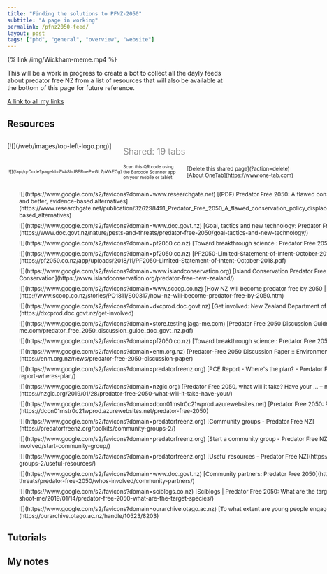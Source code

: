 ```yaml
---
title: "Finding the solutions to PFNZ-2050"
subtitle: "A page in working"
permalink: /pfnz2050-feed/
layout: post
tags: ["phd", "general", "overview", "website"]
---
```


{% link /img/Wickham-meme.mp4 %}

This will be a work in progress to create a bot to collect all the dayly feeds about predator free NZ from a list of resources that will also be available at the bottom of this page for future reference.

[A link to all my links](https://www.one-tab.com/page/ZVA8hJ8BRoePwGL7pWkECg)

## Resources

<div style="padding-top: 0px; padding-left: 0px; padding-right: 25px; padding-bottom: 30px">[![](/web/images/top-left-logo.png)]

<div style="display:inline-block; vertical-align:middle; padding-top: 22px; padding-bottom: 0px; padding-left: 23px; padding-right: 23px; font-size: 20px; color: rgb(119, 119, 119); font-weight: 300;">Shared: 19 tabs</div>

<div style="display:inline-block; font-size: 10px; padding-left:3px; padding-right: 20px">![](/api/qrCode?pageId=ZVA8hJ8BRoePwGL7pWkECg)

<div style="display:inline-block; vertical-align: middle; width:120px">Scan this QR code using the Barcode Scanner app on your mobile or tablet</div>

<div style="vertical-align: middle; min-height:30px; padding-left: 23px; padding-top:20px; padding-bottom:20px; display:inline-block; ">

<div style="font-size: 12px;"><span style="vertical-align: middle;">[Delete this shared page](?action=delete)</span></div>

<div style="font-size: 12px;"><span style="vertical-align: middle;">[About OneTab](https://www.one-tab.com)</span></div>

</div>

<div style="padding-left: 24px; padding-top: 8px; position: relative; font-size: 13px;">![](https://www.google.com/s2/favicons?domain=www.researchgate.net) [(PDF) Predator Free 2050: A flawed conservation policy displaces higher priorities and better, evidence-based alternatives](https://www.researchgate.net/publication/326298491_Predator_Free_2050_A_flawed_conservation_policy_displaces_higher_priorities_and_better_evidence-based_alternatives)</div>

<div style="padding-left: 24px; padding-top: 8px; position: relative; font-size: 13px;">![](https://www.google.com/s2/favicons?domain=www.doc.govt.nz) [Goal, tactics and new technology: Predator Free 2050](https://www.doc.govt.nz/nature/pests-and-threats/predator-free-2050/goal-tactics-and-new-technology/)</div>

<div style="padding-left: 24px; padding-top: 8px; position: relative; font-size: 13px;">![](https://www.google.com/s2/favicons?domain=pf2050.co.nz) [Toward breakthrough science : Predator Free 2050 Limited](http://pf2050.co.nz/science/)</div>

<div style="padding-left: 24px; padding-top: 8px; position: relative; font-size: 13px;">![](https://www.google.com/s2/favicons?domain=pf2050.co.nz) [PF2050-Limited-Statement-of-Intent-October-2018.pdf](https://pf2050.co.nz/app/uploads/2018/11/PF2050-Limited-Statement-of-Intent-October-2018.pdf)</div>

<div style="padding-left: 24px; padding-top: 8px; position: relative; font-size: 13px;">![](https://www.google.com/s2/favicons?domain=www.islandconservation.org) [Island Conservation Predator Free 2050: All Eyes on New Zealand - Island Conservation](https://www.islandconservation.org/predator-free-new-zealand/)</div>

<div style="padding-left: 24px; padding-top: 8px; position: relative; font-size: 13px;">![](https://www.google.com/s2/favicons?domain=www.scoop.co.nz) [How NZ will become predator free by 2050 | Scoop News](http://www.scoop.co.nz/stories/PO1811/S00317/how-nz-will-become-predator-free-by-2050.htm)</div>

<div style="padding-left: 24px; padding-top: 8px; position: relative; font-size: 13px;">![](https://www.google.com/s2/favicons?domain=dxcprod.doc.govt.nz) [Get involved: New Zealand Department of Conservation Te Papa Atawhai](https://dxcprod.doc.govt.nz/get-involved)</div>

<div style="padding-left: 24px; padding-top: 8px; position: relative; font-size: 13px;">![](https://www.google.com/s2/favicons?domain=store.testing.jaga-me.com) [Predator Free 2050 Discussion Guide Doc Govt Nz](https://store.testing.jaga-me.com/predator_free_2050_discussion_guide_doc_govt_nz.pdf)</div>

<div style="padding-left: 24px; padding-top: 8px; position: relative; font-size: 13px;">![](https://www.google.com/s2/favicons?domain=pf2050.co.nz) [Toward breakthrough science : Predator Free 2050 Limited](https://pf2050.co.nz/science/)</div>

<div style="padding-left: 24px; padding-top: 8px; position: relative; font-size: 13px;">![](https://www.google.com/s2/favicons?domain=enm.org.nz) [Predator-Free 2050 Discussion Paper :: Environment Network Manawatu](https://enm.org.nz/news/predator-free-2050-discussion-paper)</div>

<div style="padding-left: 24px; padding-top: 8px; position: relative; font-size: 13px;">![](https://www.google.com/s2/favicons?domain=predatorfreenz.org) [PCE Report - Where's the plan? - Predator Free NZ](https://predatorfreenz.org/pce-report-wheres-plan/)</div>

<div style="padding-left: 24px; padding-top: 8px; position: relative; font-size: 13px;">![](https://www.google.com/s2/favicons?domain=nzgic.org) [Predator Free 2050, what will it take? Have your … – nzgic.org](https://nzgic.org/2019/01/28/predator-free-2050-what-will-it-take-have-your/)</div>

<div style="padding-left: 24px; padding-top: 8px; position: relative; font-size: 13px;">![](https://www.google.com/s2/favicons?domain=dcon01mstr0c21wprod.azurewebsites.net) [Predator Free 2050: Pests and threats](https://dcon01mstr0c21wprod.azurewebsites.net/predator-free-2050)</div>

<div style="padding-left: 24px; padding-top: 8px; position: relative; font-size: 13px;">![](https://www.google.com/s2/favicons?domain=predatorfreenz.org) [Community groups - Predator Free NZ](https://predatorfreenz.org/toolkits/community-groups-2/)</div>

<div style="padding-left: 24px; padding-top: 8px; position: relative; font-size: 13px;">![](https://www.google.com/s2/favicons?domain=predatorfreenz.org) [Start a community group - Predator Free NZ](https://predatorfreenz.org/get-involved/start-community-group/)</div>

<div style="padding-left: 24px; padding-top: 8px; position: relative; font-size: 13px;">![](https://www.google.com/s2/favicons?domain=predatorfreenz.org) [Useful resources - Predator Free NZ](https://predatorfreenz.org/toolkits/community-groups-2/useful-resources/)</div>

<div style="padding-left: 24px; padding-top: 8px; position: relative; font-size: 13px;">![](https://www.google.com/s2/favicons?domain=www.doc.govt.nz) [Community partners: Predator Free 2050](https://www.doc.govt.nz/nature/pests-and-threats/predator-free-2050/whos-involved/community-partners/)</div>

<div style="padding-left: 24px; padding-top: 8px; position: relative; font-size: 13px;">![](https://www.google.com/s2/favicons?domain=sciblogs.co.nz) [Sciblogs | Predator Free 2050: What are the target species?](https://sciblogs.co.nz/so-shoot-me/2019/01/14/predator-free-2050-what-are-the-target-species/)</div>

<div style="padding-left: 24px; padding-top: 8px; position: relative; font-size: 13px;">![](https://www.google.com/s2/favicons?domain=ourarchive.otago.ac.nz) [To what extent are young people engaged with the Predator Free 2050 goal?](https://ourarchive.otago.ac.nz/handle/10523/8203)</div>
</div>

## Tutorials

## My notes